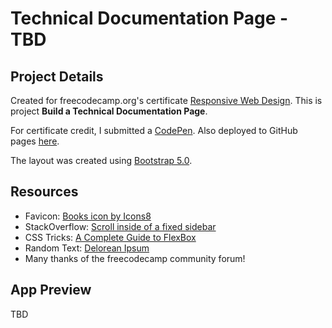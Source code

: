 # Technical Documentation Page - TBD

## Project Details
Created for freecodecamp.org's certificate [Responsive Web Design](https://www.freecodecamp.org/learn/responsive-web-design/). 
This is project <b>Build a Technical Documentation Page</b>. 

For certificate credit, I submitted a [CodePen](https://codepen.io/hilbug/full/ZELwNJz). 
Also deployed to GitHub pages [here](https://hilbug.github.io/freecodecamp-technical-documentation-page/).

The layout was created using [Bootstrap 5.0](https://getbootstrap.com/).

## Resources
* Favicon: <a href="https://icons8.com/icon/12KiRC81sMRC/books">Books icon by Icons8</a>
* StackOverflow: [Scroll inside of a fixed sidebar](https://stackoverflow.com/questions/13337646/scroll-inside-of-a-fixed-sidebar)
* CSS Tricks: [A Complete Guide to FlexBox](https://css-tricks.com/snippets/css/a-guide-to-flexbox/)
* Random Text: [Delorean Ipsum](https://satoristudio.net/delorean-ipsum/)
* Many thanks of the freecodecamp community forum!

## App Preview
TBD




